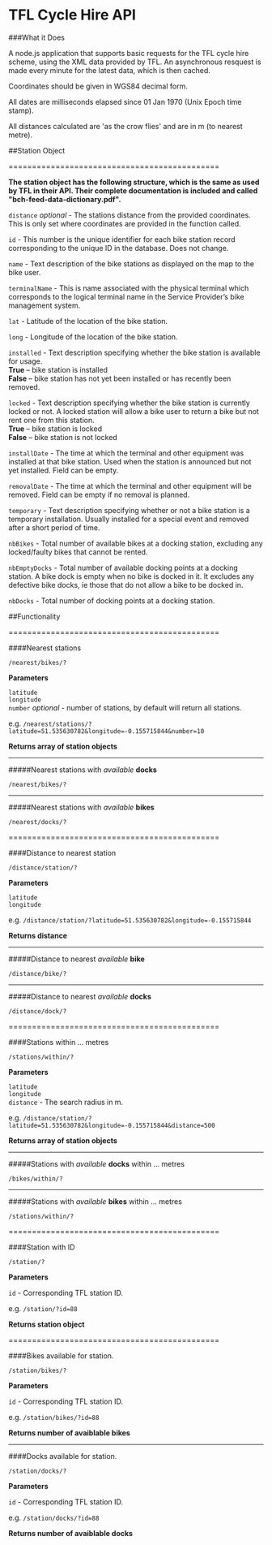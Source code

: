 TFL Cycle Hire API
========================================

###What it Does

A node.js application that supports basic requests for the TFL cycle hire scheme, using the XML data provided by TFL. An asynchronous resquest is made every minute for the latest data, which is then cached.

Coordinates should be given in WGS84 decimal form.

All dates are milliseconds elapsed since 01 Jan 1970 (Unix Epoch time stamp).

All distances calculated are 'as the crow flies' and are in m (to nearest metre).

##Station Object

=============================================

**The station object has the following structure, which is the same as used by TFL in their API. Their complete documentation is included and called "bch-feed-data-dictionary.pdf".**

`distance` *optional* - The stations distance from the provided coordinates. This is only set where coordinates are provided in the function called.

`id` - This number is the unique identifier for each bike station record corresponding to the unique ID in the database. Does not change.

`name` - Text description of the bike stations as displayed on the map to the bike user.

`terminalName` - This is name associated with the physical terminal which corresponds to the logical terminal name in the Service Provider’s bike management system.

`lat` - Latitude of the location of the bike station.

`long` - Longitude of the location of the bike station.

`installed` - Text description specifying whether the bike station is available for usage.  
**True** – bike station is installed  **False** – bike station has not yet been installed or has recently been removed.

`locked` - Text description specifying whether the bike station is currently locked or not. A locked station will allow a bike user to return a bike but not rent one from this station.  
**True** – bike station is locked  
**False** – bike station is not locked

`installDate` - The time at which the terminal and other equipment was installed at that bike station. Used when the station is announced but not yet installed. Field can be empty.

`removalDate` - The time at which the terminal and other equipment will be removed. Field can be empty if no removal is planned.

`temporary` - Text description specifying whether or not a bike station is a temporary installation. Usually installed for a special event and removed after a short period of time.

`nbBikes` - Total number of available bikes at a docking station, excluding any locked/faulty bikes that cannot be rented.

`nbEmptyDocks` - Total number of available docking points at a docking station. A bike dock is empty when no bike is docked in it. It excludes any defective bike docks, ie those that do not allow a bike to be docked in.

`nbDocks` - Total number of docking points at a docking station.


##Functionality

=============================================

####Nearest stations

`/nearest/bikes/?`

**Parameters**

`latitude`  
`longitude`   
`number` *optional* - number of stations, by default will return all stations.

e.g. `/nearest/stations/?latitude=51.535630782&longitude=-0.155715844&number=10`

**Returns array of station objects**

---------------------------------------------

#####Nearest stations with *available* **docks**

`/nearest/bikes/?`

---------------------------------------------

#####Nearest stations with *available* **bikes**

`/nearest/docks/?`

=============================================

####Distance to nearest station

`/distance/station/?`

**Parameters**

`latitude`  
`longitude`   

e.g. `/distance/station/?latitude=51.535630782&longitude=-0.155715844`

**Returns distance**

---------------------------------------------

#####Distance to nearest *available* **bike**

`/distance/bike/?`

---------------------------------------------

#####Distance to nearest *available* **docks**

`/distance/dock/?`

=============================================


####Stations within ... metres

`/stations/within/?`

**Parameters**

`latitude`  
`longitude`   
`distance` - The search radius in m.

e.g. `/distance/station/?latitude=51.535630782&longitude=-0.155715844&distance=500`
	
**Returns array of station objects**

---------------------------------------------

#####Stations with *available* **docks** within ... metres

`/bikes/within/?`

---------------------------------------------

#####Stations with *available* **bikes** within ... metres
	
`/stations/within/?`

=============================================

####Station with ID

`/station/?`

**Parameters**

`id` - Corresponding TFL station ID.  

e.g. `/station/?id=88`

**Returns station object**

=============================================

####Bikes available for station.

`/station/bikes/?`

**Parameters**

`id` - Corresponding TFL station ID.  

e.g. `/station/bikes/?id=88`

**Returns number of avaiblable bikes**

---------------------------------------------

####Docks available for station.

`/station/docks/?`

**Parameters**

`id` - Corresponding TFL station ID.  

e.g. `/station/docks/?id=88`

**Returns number of avaiblable docks**


